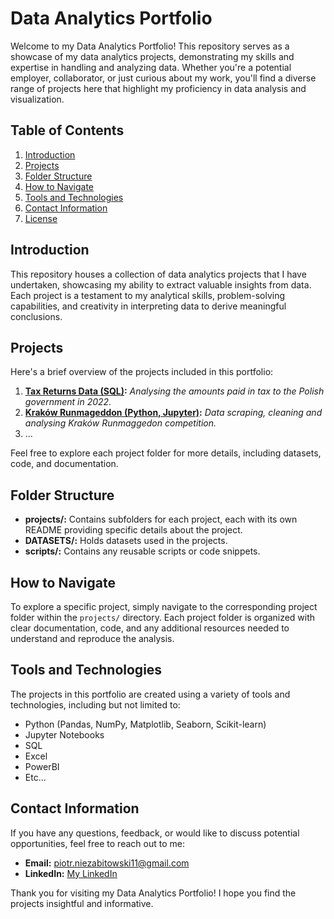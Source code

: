 # Data Analytics Portfolio

Welcome to my Data Analytics Portfolio! This repository serves as a showcase of my data analytics projects, demonstrating my skills and expertise in handling and analyzing data. Whether you're a potential employer, collaborator, or just curious about my work, you'll find a diverse range of projects here that highlight my proficiency in data analysis and visualization.

## Table of Contents

1. [Introduction](#introduction)
2. [Projects](#projects)
3. [Folder Structure](#folder-structure)
4. [How to Navigate](#how-to-navigate)
5. [Tools and Technologies](#tools-and-technologies)
6. [Contact Information](#contact-information)
7. [License](#license)

## Introduction

This repository houses a collection of data analytics projects that I have undertaken, showcasing my ability to extract valuable insights from data. Each project is a testament to my analytical skills, problem-solving capabilities, and creativity in interpreting data to derive meaningful conclusions.

## Projects

Here's a brief overview of the projects included in this portfolio:

1. **[Tax Returns Data (SQL)](PROJECTS/Podatnicy):** _Analysing the amounts paid in tax to the Polish government in 2022._
2. **[Kraków Runmageddon (Python, Jupyter)](PROJECTS/Runmageddon/KRK):** _Data scraping, cleaning and analysing Kraków Runmaggedon competition._
3. ...

Feel free to explore each project folder for more details, including datasets, code, and documentation.

## Folder Structure

- **projects/:** Contains subfolders for each project, each with its own README providing specific details about the project.
- **DATASETS/:** Holds datasets used in the projects.
- **scripts/:** Contains any reusable scripts or code snippets.

## How to Navigate

To explore a specific project, simply navigate to the corresponding project folder within the `projects/` directory. Each project folder is organized with clear documentation, code, and any additional resources needed to understand and reproduce the analysis.

## Tools and Technologies

The projects in this portfolio are created using a variety of tools and technologies, including but not limited to:

- Python (Pandas, NumPy, Matplotlib, Seaborn, Scikit-learn)
- Jupyter Notebooks
- SQL
- Excel
- PowerBI
- Etc...

## Contact Information

If you have any questions, feedback, or would like to discuss potential opportunities, feel free to reach out to me:

- **Email:** piotr.niezabitowski11@gmail.com
- **LinkedIn:** [My LinkedIn]([https://www.linkedin.com/in/yourprofile/](https://www.linkedin.com/in/piotr-niezabitowski/))

Thank you for visiting my Data Analytics Portfolio! I hope you find the projects insightful and informative.
